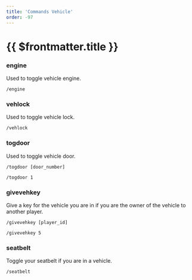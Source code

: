 ```yaml
---
title: 'Commands Vehicle'
order: -97
---
```


# {{ $frontmatter.title }}

### engine

Used to toggle vehicle engine.

```
/engine
```


### vehlock

Used to toggle vehicle lock.

```
/vehlock
```


### togdoor

Used to toggle vehicle door.

```
/togdoor [door_number]
```

```
/togdoor 1
```


### givevehkey

Give a key for the vehicle you are in if you are the owner of the vehicle to another player.

```
/givevehkey [player_id]
```

```
/givevehkey 5
```


### seatbelt

Toggle your seatbelt if you are in a vehicle.

```
/seatbelt
```

